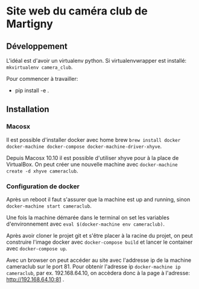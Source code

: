 # Site web du caméra club de Martigny

## Développement
 
 L'idéal est d'avoir un virtualenv python. Si virtualenvwrapper est installé: `mkvirtualenv camera_club`.
 
 Pour commencer à travailler:
 
- pip install -e .

## Installation

### Macosx

Il est possible d'installer docker avec home brew `brew install docker docker-machine docker-compose docker-machine-driver-xhyve`.

Depuis Macosx 10.10 il est possible d'utiliser xhyve pour à la place de VirtualBox. On peut créer une nouvelle machine avec `docker-machine create -d xhyve cameraclub`.

### Configuration de docker

Après un reboot il faut s'assurer que la machine est up and running, sinon `docker-machine start cameraclub`.

Une fois la machine démarée dans le terminal on set les variables d'environnement avec `eval $(docker-machine env cameraclub)`.

Après avoir cloner le projet git et s'être placer à la racine du projet, on peut construire l'image docker avec `docker-compose build` et lancer le container avec `docker-compose up`.

Avec un browser on peut accéder au site avec l'addresse ip de la machine cameraclub sur le port 81. Pour obtenir l'adresse ip `docker-machine ip cameraclub`, par ex. 192.168.64.10, on accèdera donc à la page à l'adresse: http://192.168.64.10:81 .


